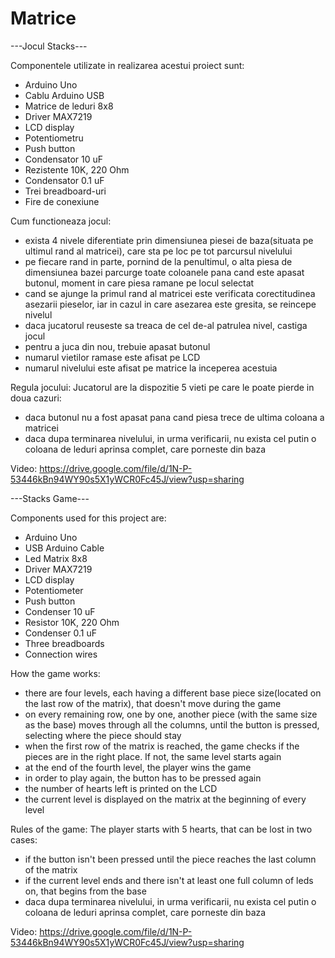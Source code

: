 # Matrice
        
---Jocul Stacks---

 Componentele utilizate in realizarea acestui proiect sunt:
- Arduino Uno
- Cablu Arduino USB
- Matrice de leduri 8x8
- Driver MAX7219
- LCD display
- Potentiometru
- Push button
- Condensator 10 uF
- Rezistente 10K, 220 Ohm
- Condensator 0.1 uF
- Trei breadboard-uri
- Fire de conexiune

 Cum functioneaza jocul:
- exista 4 nivele diferentiate prin dimensiunea piesei de baza(situata pe ultimul rand al matricei), care sta pe loc pe tot parcursul nivelului
- pe fiecare rand in parte, pornind de la penultimul, o alta piesa de dimensiunea bazei parcurge toate coloanele pana cand este apasat butonul, moment in care piesa ramane pe locul selectat
- cand se ajunge la primul rand al matricei este verificata corectitudinea asezarii pieselor, iar in cazul in care asezarea este gresita,
se reincepe nivelul
- daca jucatorul reuseste sa treaca de cel de-al patrulea nivel, castiga jocul
- pentru a juca din nou, trebuie apasat butonul
- numarul vietilor ramase este afisat pe LCD
- numarul nivelului este afisat pe matrice la inceperea acestuia

 Regula jocului:
Jucatorul are la dispozitie 5 vieti pe care le poate pierde in doua cazuri: 
- daca butonul nu a fost apasat pana cand piesa trece de ultima coloana a matricei 
- daca dupa terminarea nivelului, in urma verificarii, nu exista cel putin o coloana de leduri aprinsa complet, care porneste din baza

Video:
https://drive.google.com/file/d/1N-P-53446kBn94WY90s5X1yWCR0Fc45J/view?usp=sharing


 ---Stacks Game---
 
 Components used for this project are:
- Arduino Uno
- USB Arduino Cable
- Led Matrix 8x8
- Driver MAX7219
- LCD display
- Potentiometer
- Push button
- Condenser 10 uF
- Resistor 10K, 220 Ohm
- Condenser 0.1 uF
- Three breadboards
- Connection wires

 How the game works:
- there are four levels, each having a different base piece size(located on the last row of the matrix), that doesn't move during the game
- on every remaining row, one by one, another piece (with the same size as the base) moves through all the columns, until the button is pressed, selecting where the piece should stay
- when the first row of the matrix is reached, the game checks if the pieces are in the right place. If not, the same level starts again
- at the end of the fourth level, the player wins the game
- in order to play again, the button has to be pressed again
- the number of hearts left is printed on the LCD
- the current level is displayed on the matrix at the beginning of every level
 
 Rules of the game:
The player starts with 5 hearts, that can be lost in two cases:
- if the button isn't been pressed until the piece reaches the last column of the matrix
- if the current level ends and there isn't at least one full column of leds on, that begins from the base
- daca dupa terminarea nivelului, in urma verificarii, nu exista cel putin o coloana de leduri aprinsa complet, care porneste din baza

Video:
https://drive.google.com/file/d/1N-P-53446kBn94WY90s5X1yWCR0Fc45J/view?usp=sharing
